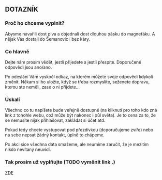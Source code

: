 ## DOTAZNÍK

### Proč ho chceme vyplnit?

Abysme navařili dost piva a objednali dost dlouhou pásku do magneťáku. A nějak Vás dostali do Šemanovic i bez káry.

### Co hlavně

Dejte nám prosím vědět, jestli přijedete a jestli přespíte. Doporučené odpovědi jsou ano/ano.

Po odeslání Vám vyskočí odkaz, na kterém můžete svoje odpovědi kdykoli změnit. Někam si ho uložte, když se třeba rozmyslíte, seženete dopravu, kterou ste neměli, zase o ni přijdete...

### Úskalí

Všechno co tu napíšete bude veřejně dostupné (na kliknutí pro toho kdo zná link z tohohle webu, což může být nakonec i půl světa). Je to cena za to, že se nemusíte nijak přihlašovat, zakládat si účet atd.

Pokud tedy chcete vystupovat pod přezdívkou (doporučujeme zvíře) nebo na sebe nepsat žádný kontakt, úplně to chápeme.

Po akci sice všechna data smažeme, ale neumíme zaručit, že je mezitím nikdo nevítaný neuvidí.

### Tak prosím už vyplňujte (TODO vyměnit link .)

[ZDE](http://)
